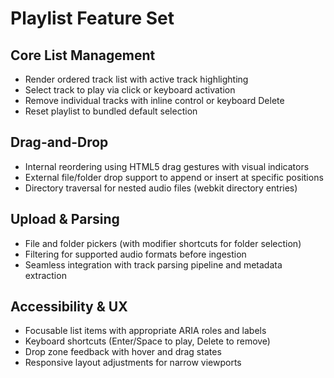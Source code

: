 # Playlist Feature Set

## Core List Management
- Render ordered track list with active track highlighting
- Select track to play via click or keyboard activation
- Remove individual tracks with inline control or keyboard Delete
- Reset playlist to bundled default selection

## Drag-and-Drop
- Internal reordering using HTML5 drag gestures with visual indicators
- External file/folder drop support to append or insert at specific positions
- Directory traversal for nested audio files (webkit directory entries)

## Upload & Parsing
- File and folder pickers (with modifier shortcuts for folder selection)
- Filtering for supported audio formats before ingestion
- Seamless integration with track parsing pipeline and metadata extraction

## Accessibility & UX
- Focusable list items with appropriate ARIA roles and labels
- Keyboard shortcuts (Enter/Space to play, Delete to remove)
- Drop zone feedback with hover and drag states
- Responsive layout adjustments for narrow viewports

